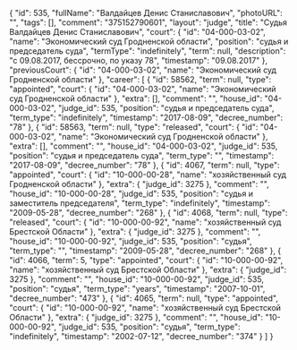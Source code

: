 {
    "id": 535,
    "fullName": "Валдайцев Денис Станиславович",
    "photoURL": "",
    "tags": [],
    "comment": "375152790601",
    "layout": "judge",
    "title": "Судья Валдайцев Денис Станиславович",
    "court": {
        "id": "04-000-03-02",
        "name": "Экономический суд Гродненской области",
        "position": "судья и председатель суда",
        "termType": "indefinitely",
        "term": null,
        "description": "c 09.08.2017, бессрочно, по указу 78",
        "timestamp": "09.08.2017"
    },
    "previousCourt": {
        "id": "04-000-03-02",
        "name": "Экономический суд Гродненской области"
    },
    "career": [
        {
            "id": 58562,
            "term": null,
            "type": "appointed",
            "court": {
                "id": "04-000-03-02",
                "name": "Экономический суд Гродненской области"
            },
            "extra": [],
            "comment": "",
            "house_id": "04-000-03-02",
            "judge_id": 535,
            "position": "судья и председатель суда",
            "term_type": "indefinitely",
            "timestamp": "2017-08-09",
            "decree_number": "78"
        },
        {
            "id": 58563,
            "term": null,
            "type": "released",
            "court": {
                "id": "04-000-03-02",
                "name": "Экономический суд Гродненской области"
            },
            "extra": [],
            "comment": "",
            "house_id": "04-000-03-02",
            "judge_id": 535,
            "position": "судья и председатель суда",
            "term_type": "",
            "timestamp": "2017-08-09",
            "decree_number": "78"
        },
        {
            "id": 4067,
            "term": null,
            "type": "appointed",
            "court": {
                "id": "10-000-00-28",
                "name": "хозяйственный суд Гродненской области"
            },
            "extra": {
                "judge_id": 3275
            },
            "comment": "",
            "house_id": "10-000-00-28",
            "judge_id": 535,
            "position": "судья и заместитель председателя",
            "term_type": "indefinitely",
            "timestamp": "2009-05-28",
            "decree_number": "268"
        },
        {
            "id": 4068,
            "term": null,
            "type": "released",
            "court": {
                "id": "10-000-00-92",
                "name": "хозяйственный суд Брестской Области"
            },
            "extra": {
                "judge_id": 3275
            },
            "comment": "",
            "house_id": "10-000-00-92",
            "judge_id": 535,
            "position": "судья",
            "term_type": "",
            "timestamp": "2009-05-28",
            "decree_number": "268"
        },
        {
            "id": 4066,
            "term": 5,
            "type": "appointed",
            "court": {
                "id": "10-000-00-92",
                "name": "хозяйственный суд Брестской Области"
            },
            "extra": {
                "judge_id": 3275
            },
            "comment": "",
            "house_id": "10-000-00-92",
            "judge_id": 535,
            "position": "судья",
            "term_type": "years",
            "timestamp": "2007-10-01",
            "decree_number": "473"
        },
        {
            "id": 4065,
            "term": null,
            "type": "appointed",
            "court": {
                "id": "10-000-00-92",
                "name": "хозяйственный суд Брестской Области"
            },
            "extra": {
                "judge_id": 3275
            },
            "comment": "",
            "house_id": "10-000-00-92",
            "judge_id": 535,
            "position": "судья",
            "term_type": "indefinitely",
            "timestamp": "2002-07-12",
            "decree_number": "374"
        }
    ]
}